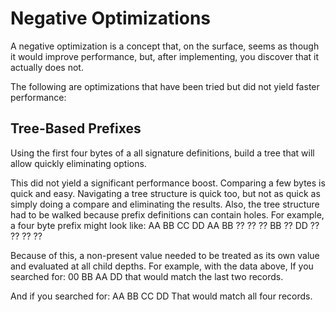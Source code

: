 # Negative Optimizations
A negative optimization is a concept that, on the surface, seems as though it would
improve performance, but, after implementing, you discover that it actually does not.

The following are optimizations that have been tried but did not yield faster performance:
## Tree-Based Prefixes
Using the first four bytes of a all signature definitions,
build a tree that will allow quickly eliminating options.

This did not yield a significant performance boost.
Comparing a few bytes is quick and easy.  Navigating a tree structure
is quick too, but not as quick as simply doing a compare and eliminating the results.
Also, the tree structure had to be walked because prefix definitions
can contain holes.  For example, a four byte prefix might look like:
AA BB CC DD
AA BB ?? ??
?? BB ?? DD
?? ?? ?? ??

Because of this, a non-present value needed to be treated as its own
value and evaluated at all child depths.  For example, with the data above,
If you searched for:
00 BB AA DD
that would match the last two records.

And if you searched for:
AA BB CC DD
That would match all four records.




